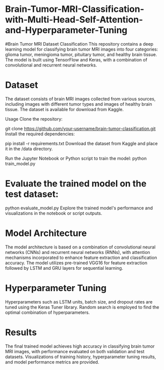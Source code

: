 # Brain-Tumor-MRI-Classification-with-Multi-Head-Self-Attention-and-Hyperparameter-Tuning

#Brain Tumor MRI Dataset Classification
This repository contains a deep learning model for classifying brain tumor MRI images into four categories: glioma tumor, meningioma tumor, pituitary tumor, and healthy brain tissue. The model is built using TensorFlow and Keras, with a combination of convolutional and recurrent neural networks.

# Dataset
The dataset consists of brain MRI images collected from various sources, including images with different tumor types and images of healthy brain tissue. The dataset is available for download from Kaggle.

Usage
Clone the repository:

git clone https://github.com/your-username/brain-tumor-classification.git
Install the required dependencies:

pip install -r requirements.txt
Download the dataset from Kaggle and place it in the /data directory.

Run the Jupyter Notebook or Python script to train the model:
python train_model.py

# Evaluate the trained model on the test dataset:
python evaluate_model.py
Explore the trained model's performance and visualizations in the notebook or script outputs.

# Model Architecture
The model architecture is based on a combination of convolutional neural networks (CNNs) and recurrent neural networks (RNNs), with attention mechanisms incorporated to enhance feature extraction and classification accuracy. The model utilizes pre-trained VGG16 for feature extraction followed by LSTM and GRU layers for sequential learning.

# Hyperparameter Tuning
Hyperparameters such as LSTM units, batch size, and dropout rates are tuned using the Keras Tuner library. Random search is employed to find the optimal combination of hyperparameters.

# Results
The final trained model achieves high accuracy in classifying brain tumor MRI images, with performance evaluated on both validation and test datasets. Visualizations of training history, hyperparameter tuning results, and model performance metrics are provided.
